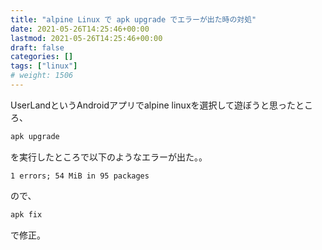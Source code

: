```yaml
---
title: "alpine Linux で apk upgrade でエラーが出た時の対処"
date: 2021-05-26T14:25:46+00:00
lastmod: 2021-05-26T14:25:46+00:00
draft: false
categories: []
tags: ["linux"]
# weight: 1506
---
```

UserLandというAndroidアプリでalpine linuxを選択して遊ぼうと思ったところ、

```bash
apk upgrade
```

を実行したところで以下のようなエラーが出た。。

```
1 errors; 54 MiB in 95 packages
```

ので、

```bash
apk fix 
```

で修正。
